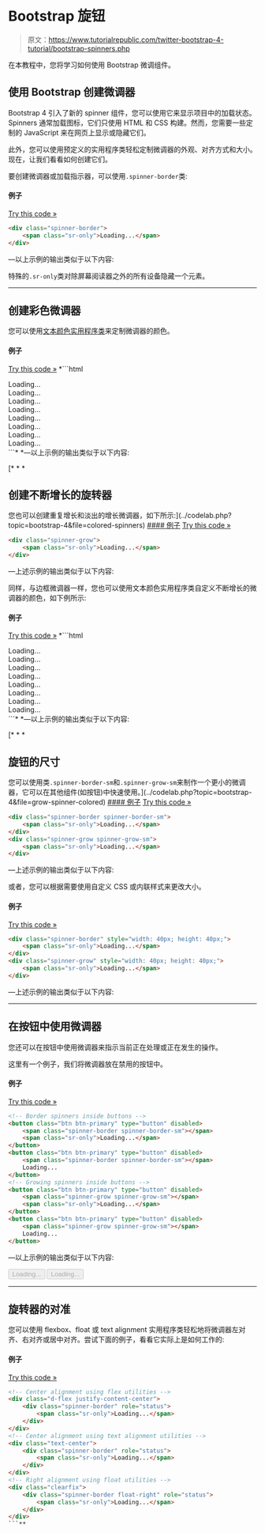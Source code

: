 # Bootstrap 旋钮

> 原文：<https://www.tutorialrepublic.com/twitter-bootstrap-4-tutorial/bootstrap-spinners.php>

在本教程中，您将学习如何使用 Bootstrap 微调组件。

## 使用 Bootstrap 创建微调器

Bootstrap 4 引入了新的 spinner 组件，您可以使用它来显示项目中的加载状态。Spinners 通常加载图标，它们只使用 HTML 和 CSS 构建。然而，您需要一些定制的 JavaScript 来在网页上显示或隐藏它们。

此外，您可以使用预定义的实用程序类轻松定制微调器的外观、对齐方式和大小。现在，让我们看看如何创建它们。

要创建微调器或加载指示器，可以使用`.spinner-border`类:

#### 例子

[Try this code »](../codelab.php?topic=bootstrap-4&file=border-spinner "Try this code using online Editor")

```html
<div class="spinner-border">
    <span class="sr-only">Loading...</span>
</div>
```

—以上示例的输出类似于以下内容:

[](../codelab.php?topic=bootstrap-4&file=border-spinner)[](../codelab.php?topic=bootstrap-4&file=border-spinner)

特殊的`.sr-only`类对除屏幕阅读器之外的所有设备隐藏一个元素。

* * *

## 创建彩色微调器

您可以使用[文本颜色实用程序类](bootstrap-helper-classes.php#color-classes)来定制微调器的颜色。

#### 例子

[Try this code »](../codelab.php?topic=bootstrap-4&file=colored-spinners "Try this code using online Editor") *```html
<div class="spinner-border text-primary">
    <span class="sr-only">Loading...</span>
</div>
<div class="spinner-border text-secondary">
    <span class="sr-only">Loading...</span>
</div>
<div class="spinner-border text-success">
    <span class="sr-only">Loading...</span>
</div>
<div class="spinner-border text-danger">
    <span class="sr-only">Loading...</span>
</div>
<div class="spinner-border text-warning">
    <span class="sr-only">Loading...</span>
</div>
<div class="spinner-border text-info">
    <span class="sr-only">Loading...</span>
</div>
<div class="spinner-border text-dark">
    <span class="sr-only">Loading...</span>
</div>
<div class="spinner-border text-light">
    <span class="sr-only">Loading...</span>
</div>
```*  *—以上示例的输出类似于以下内容:

[](../codelab.php?topic=bootstrap-4&file=colored-spinners)[](../codelab.php?topic=bootstrap-4&file=colored-spinners)[](../codelab.php?topic=bootstrap-4&file=colored-spinners)[](../codelab.php?topic=bootstrap-4&file=colored-spinners)[](../codelab.php?topic=bootstrap-4&file=colored-spinners)[](../codelab.php?topic=bootstrap-4&file=colored-spinners)[](../codelab.php?topic=bootstrap-4&file=colored-spinners)[](../codelab.php?topic=bootstrap-4&file=colored-spinners)[](../codelab.php?topic=bootstrap-4&file=colored-spinners)[](../codelab.php?topic=bootstrap-4&file=colored-spinners) [* * *

## 创建不断增长的旋转器

您也可以创建重复增长和淡出的增长微调器，如下所示:](../codelab.php?topic=bootstrap-4&file=colored-spinners) [](../codelab.php?topic=bootstrap-4&file=colored-spinners)[](../codelab.php?topic=bootstrap-4&file=colored-spinners) [#### 例子](../codelab.php?topic=bootstrap-4&file=colored-spinners) [Try this code »](../codelab.php?topic=bootstrap-4&file=grow-spinner "Try this code using online Editor")

```html
<div class="spinner-grow">
    <span class="sr-only">Loading...</span>
</div>
```

—上述示例的输出类似于以下内容:

[](../codelab.php?topic=bootstrap-4&file=grow-spinner)[](../codelab.php?topic=bootstrap-4&file=grow-spinner)

同样，与边框微调器一样，您也可以使用文本颜色实用程序类自定义不断增长的微调器的颜色，如下例所示:

#### 例子

[Try this code »](../codelab.php?topic=bootstrap-4&file=grow-spinner-colored "Try this code using online Editor") *```html
<div class="spinner-grow text-primary">
    <span class="sr-only">Loading...</span>
</div>
<div class="spinner-grow text-secondary">
    <span class="sr-only">Loading...</span>
</div>
<div class="spinner-grow text-success">
    <span class="sr-only">Loading...</span>
</div>
<div class="spinner-grow text-danger">
    <span class="sr-only">Loading...</span>
</div>
<div class="spinner-grow text-warning">
    <span class="sr-only">Loading...</span>
</div>
<div class="spinner-grow text-info">
    <span class="sr-only">Loading...</span>
</div>
<div class="spinner-grow text-light">
    <span class="sr-only">Loading...</span>
</div>
<div class="spinner-grow text-dark">
    <span class="sr-only">Loading...</span>
</div>
```*  *—以上示例的输出类似于以下内容:

[](../codelab.php?topic=bootstrap-4&file=grow-spinner-colored)[](../codelab.php?topic=bootstrap-4&file=grow-spinner-colored)[](../codelab.php?topic=bootstrap-4&file=grow-spinner-colored)[](../codelab.php?topic=bootstrap-4&file=grow-spinner-colored)[](../codelab.php?topic=bootstrap-4&file=grow-spinner-colored)[](../codelab.php?topic=bootstrap-4&file=grow-spinner-colored)[](../codelab.php?topic=bootstrap-4&file=grow-spinner-colored)[](../codelab.php?topic=bootstrap-4&file=grow-spinner-colored)[](../codelab.php?topic=bootstrap-4&file=grow-spinner-colored)[](../codelab.php?topic=bootstrap-4&file=grow-spinner-colored) [* * *

## 旋钮的尺寸

您可以使用类`.spinner-border-sm`和`.spinner-grow-sm`来制作一个更小的微调器，它可以在其他组件(如按钮)中快速使用。](../codelab.php?topic=bootstrap-4&file=grow-spinner-colored) [](../codelab.php?topic=bootstrap-4&file=grow-spinner-colored)[](../codelab.php?topic=bootstrap-4&file=grow-spinner-colored) [#### 例子](../codelab.php?topic=bootstrap-4&file=grow-spinner-colored) [Try this code »](../codelab.php?topic=bootstrap-4&file=small-spinners "Try this code using online Editor")

```html
<div class="spinner-border spinner-border-sm">
    <span class="sr-only">Loading...</span>
</div>
<div class="spinner-grow spinner-grow-sm">
    <span class="sr-only">Loading...</span>
</div>
```

—上述示例的输出类似于以下内容:

[](../codelab.php?topic=bootstrap-4&file=small-spinners)[](../codelab.php?topic=bootstrap-4&file=small-spinners)[](../codelab.php?topic=bootstrap-4&file=small-spinners)

或者，您可以根据需要使用自定义 CSS 或内联样式来更改大小。

#### 例子

[Try this code »](../codelab.php?topic=bootstrap-4&file=spinner-sizing "Try this code using online Editor")

```html
<div class="spinner-border" style="width: 40px; height: 40px;">
    <span class="sr-only">Loading...</span>
</div>
<div class="spinner-grow" style="width: 40px; height: 40px;">
    <span class="sr-only">Loading...</span>
</div>
```

—上述示例的输出类似于以下内容:

[](../codelab.php?topic=bootstrap-4&file=spinner-sizing)[](../codelab.php?topic=bootstrap-4&file=spinner-sizing)[](../codelab.php?topic=bootstrap-4&file=spinner-sizing)

* * *

## 在按钮中使用微调器

您还可以在按钮中使用微调器来指示当前正在处理或正在发生的操作。

这里有一个例子，我们将微调器放在禁用的按钮中。

#### 例子

[Try this code »](../codelab.php?topic=bootstrap-4&file=spinners-inside-buttons "Try this code using online Editor")

```html
<!-- Border spinners inside buttons -->
<button class="btn btn-primary" type="button" disabled>
    <span class="spinner-border spinner-border-sm"></span>
    <span class="sr-only">Loading...</span>
</button>
<button class="btn btn-primary" type="button" disabled>
    <span class="spinner-border spinner-border-sm"></span>
    Loading...
</button>	
<!-- Growing spinners inside buttons -->
<button class="btn btn-primary" type="button" disabled>
    <span class="spinner-grow spinner-grow-sm"></span>
    <span class="sr-only">Loading...</span>
</button>
<button class="btn btn-primary" type="button" disabled>
    <span class="spinner-grow spinner-grow-sm"></span>
    Loading...
</button>
```

—以上示例的输出类似于以下内容:

<button class="btn btn-primary" type="button" disabled="disabled">Loading...</button> <button class="btn btn-primary" type="button" disabled="disabled">Loading...</button>

* * *

## 旋转器的对准

您可以使用 flexbox、float 或 text alignment 实用程序类轻松地将微调器左对齐、右对齐或居中对齐。尝试下面的例子，看看它实际上是如何工作的:

#### 例子

[Try this code »](../codelab.php?topic=bootstrap-4&file=spinner-alignment "Try this code using online Editor")

```html
<!-- Center alignment using flex utilities -->
<div class="d-flex justify-content-center">
    <div class="spinner-border" role="status">
        <span class="sr-only">Loading...</span>
    </div>
</div>
<!-- Center alignment using text alignment utilities -->
<div class="text-center">
    <div class="spinner-border" role="status">
        <span class="sr-only">Loading...</span>
    </div>
</div>
<!-- Right alignment using float utilities -->
<div class="clearfix">
    <div class="spinner-border float-right" role="status">
        <span class="sr-only">Loading...</span>
    </div>
</div>
```**